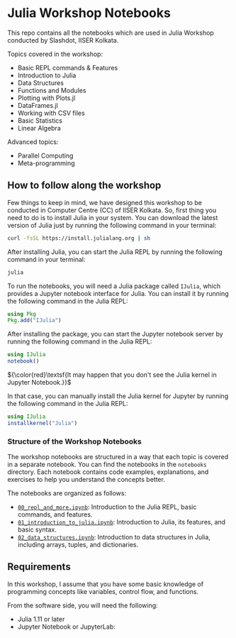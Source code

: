 # Julia Workshop Notebooks

This repo contains all the notebooks which are used in Julia Workshop conducted by Slashdot, IISER Kolkata.

Topics covered in the workshop:

- Basic REPL commands & Features
- Introduction to Julia
- Data Structures
- Functions and Modules
- Plotting with Plots.jl
- DataFrames.jl
- Working with CSV files
- Basic Statistics
- Linear Algebra

Advanced topics:

- Parallel Computing
- Meta-programming

## How to follow along the workshop

Few things to keep in mind, we have designed this workshop to be conducted in Computer Centre (CC) of IISER Kolkata. So, first thing you need to do is to install Julia in your system. You can download the latest version of Julia just by running the following command in your terminal:

```bash
curl -fsSL https://install.julialang.org | sh
```

After installing Julia, you can start the Julia REPL by running the following command in your terminal:

```bash
julia
```

To run the notebooks, you will need a Julia package called `IJulia`, which provides a Jupyter notebook interface for Julia. You can install it by running the following command in the Julia REPL:

```julia
using Pkg
Pkg.add("IJulia")
```

After installing the package, you can start the Jupyter notebook server by running the following command in the Julia REPL:

```julia
using IJulia
notebook()
```

${\color{red}\textsf{It may happen that you don't see the Julia kernel in Jupyter Notebook.}}$

In that case, you can manually install the Julia kernel for Jupyter by running the following command in the Julia REPL:

```julia
using IJulia
installkernel("Julia")
```

### Structure of the Workshop Notebooks

The workshop notebooks are structured in a way that each topic is covered in a separate notebook. You can find the notebooks in the `notebooks` directory. Each notebook contains code examples, explanations, and exercises to help you understand the concepts better.

The notebooks are organized as follows:

- [`00_repl_and_more.ipynb`](./notebooks/00_repl_and_more.ipynb): Introduction to the Julia REPL, basic commands, and features.
- [`01_introduction_to_julia.ipynb`](./notebooks/01_introduction_to_julia.ipynb): Introduction to Julia, its features, and basic syntax.
- [`02_data_structures.ipynb`](./notebooks/02_data_structures.ipynb): Introduction to data structures in Julia, including arrays, tuples, and dictionaries.

## Requirements

In this workshop, I assume that you have some basic knowledge of programming concepts like variables, control flow, and functions.

From the software side, you will need the following:

- Julia 1.11 or later
- Jupyter Notebook or JupyterLab:
